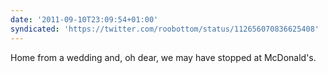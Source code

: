 ```yaml
---
date: '2011-09-10T23:09:54+01:00'
syndicated: 'https://twitter.com/roobottom/status/112656070836625408'
---
```

Home from a wedding and, oh dear, we may have stopped at McDonald's.

